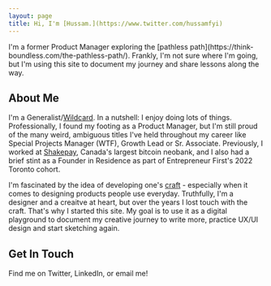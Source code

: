 ```yaml
---
layout: page
title: Hi, I'm [Hussam.](https://www.twitter.com/hussamfyi)
---
```


<p class="message">
I'm a former Product Manager exploring the [pathless path](https://think-boundless.com/the-pathless-path/). Frankly, I'm not sure where I'm going, but I'm using this site to document my journey and share lessons along the way.
</p>

## About Me

I'm a Generalist/[Wildcard](https://merki.ca/blog/what-is-a-wildcard-person). In a nutshell: I enjoy doing lots of things. Professionally, I found my footing as a Product Manager, but I'm still proud of the many weird, ambiguous titles I've held throughout my career like Special Projects Manager (WTF), Growth Lead or Sr. Associate. Previously, I worked at [Shakepay](https://shakepay.com/), Canada's largest bitcoin neobank, and I also had a brief stint as a Founder in Residence as part of Entrepreneur First's 2022 Toronto cohort.

I'm fascinated by the idea of developing one's [craft](https://paulstamatiou.com/craft/) - especially when it comes to designing products people use everyday. Truthfully, I'm a designer and a creaitve at heart, but over the years I lost touch with the craft. That's why I started this site. My goal is to use it as a digital playground to document my creative journey to write more, practice UX/UI design and start sketching again.

## Get In Touch

Find me on Twitter, LinkedIn, or email me!
